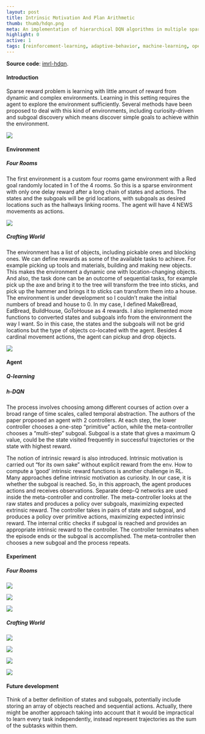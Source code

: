 ```yaml
---
layout: post
title: Intrinsic Motivation And Plan Arithmetic
thumb: thumb/hdqn.png
meta: An implementation of hierarchical DQN algorithms in multiple sparse reward environments. 
highlight: 0
active: 1
tags: [reinforcement-learning, adaptive-behavior, machine-learning, openai-gym, python]   
---
```


<p><strong>Source code</strong>: <a href="https://github.com/tuengominh/imrl-hdqn">imrl-hdqn</a>.</p>
<h4>Introduction</h4>
<p>Sparse reward problem is learning with little amount of reward from dynamic and complex environments. Learning in this setting requires the agent to explore the environment sufficiently. Several methods have been proposed to deal with this kind of environments, including curiosity-driven and subgoal discovery which means discover simple goals to achieve within the environment.</p>
<img src="{{site.baseurl}}/assets/img/code/hdqn/pipeline.png" class="img-fluid w-100"/>
<p></p>

<h4>Environment</h4>
<h5>Four Rooms</h5>
<p>The first environment is a custom four rooms game environment with a Red goal randomly located in 1 of the 4 rooms. So this is a sparse environment with only one delay reward after a long chain of states and actions. The states and the subgoals will be grid locations, with subgoals as desired locations such as the hallways linking rooms. The agent will have 4 NEWS movements as actions.</p>
<img src="{{site.baseurl}}/assets/img/code/hdqn/four-rooms.gif" class="img-fluid w-100"/>
<p></p>

<h5>Crafting World</h5>
<p>The environment has a list of objects, including pickable ones and blocking ones. We can define rewards as some of the available tasks to achieve. For example picking up tools and materials, building and making new objects. This makes the environment a dynamic one with location-changing objects. And also, the task done can be an outcome of sequential tasks, for example pick up the axe and bring it to the tree will transform the tree into sticks, and pick up the hammer and brings it to sticks can transform them into a house. The environment is under development so I couldn’t make the initial numbers of bread and house to 0. In my case, I defined MakeBread, EatBread, BuildHouse, GoToHouse as 4 rewards. I also implemented more functions to converted states and subgoals info from the environment the way I want. So in this case, the states and the subgoals will not be grid locations but the type of objects co-located with the agent. Besides 4 cardinal movement actions, the agent can pickup and drop objects.</p>
<img src="{{site.baseurl}}/assets/img/code/hdqn/crafting-world.gif" class="img-fluid w-100"/>
<p></p>

<h4>Agent</h4>
<h5>Q-learning</h5>
<p></p>
<h5>h-DQN</h5>
<p>The process involves choosing among different courses of action over a broad range of time scales, called temporal abstraction. The authors of the paper proposed an agent with 2 controllers. At each step, the lower controller chooses a one-step “primitive” action, while the meta-controller chooses a “multi-step” subgoal. Subgoal is a state that gives a maximum Q value, could be the state visited frequently in successful trajectories or the state with highest reward.</p>

<p>The notion of intrinsic reward is also introduced.  Intrinsic motivation is carried out “for its own sake” without explicit reward from the env. How to compute a ‘good’ intrinsic reward functions is another challenge in RL. Many approaches define intrinsic motivation as curiosity. In our case, it is whether the subgoal is reached. So, in this approach, the agent produces actions and receives observations. Separate deep-Q networks are used inside the meta-controller and controller. The meta-controller looks at the raw states and produces a policy over subgoals, maximizing expected extrinsic reward. The controller takes in pairs of state and subgoal, and produces a policy over primitive actions, maximizing expected intrinsic reward. The internal critic checks if subgoal is reached and provides an appropriate intrinsic reward to the controller. The controller terminates when the episode ends or the subgoal is accomplished. The meta-controller then chooses a new subgoal and the process repeats.</p>

<h4>Experiment</h4>
<h5>Four Rooms</h5>
<img src="{{site.baseurl}}/assets/img/code/hdqn/ex-1.png" class="img-fluid w-100"/>
<p></p>
<img src="{{site.baseurl}}/assets/img/code/hdqn/in-1.png" class="img-fluid w-100"/>
<p></p>
<img src="{{site.baseurl}}/assets/img/code/hdqn/state-1.png" class="img-fluid w-100"/>
<p></p>

<h5>Crafting World</h5>
<img src="{{site.baseurl}}/assets/img/code/hdqn/ex-2.png" class="img-fluid w-100"/>
<p></p>
<img src="{{site.baseurl}}/assets/img/code/hdqn/in-2.png" class="img-fluid w-100"/>
<p></p>
<img src="{{site.baseurl}}/assets/img/code/hdqn/state-2.png" class="img-fluid w-100"/>
<p></p>
<img src="{{site.baseurl}}/assets/img/code/hdqn/task-2.png" class="img-fluid w-100"/>
<p></p>

<h4>Future development</h4>
<p>Think of a better definition of states and subgoals, potentially include storing an array of objects reached and sequential actions. Actually, there might be another approach taking into account  that it would be impractical to learn every task independently, instead represent trajectories as the sum of the subtasks within them.</p>
